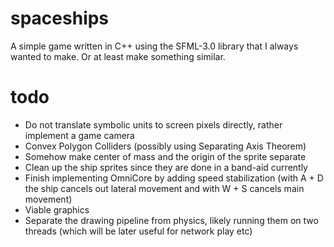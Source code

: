 # spaceships
A simple game written in C++ using the SFML-3.0 library that I always wanted to make. Or at least make something similar.
# todo
- Do not translate symbolic units to screen pixels directly, rather implement a game camera
- Convex Polygon Colliders (possibly using Separating Axis Theorem)
- Somehow make center of mass and the origin of the sprite separate
- Clean up the ship sprites since they are done in a band-aid currently
- Finish implementing OmniCore by adding speed stabilization (with A + D the ship cancels out lateral movement and with W + S cancels main movement)
- Viable graphics
- Separate the drawing pipeline from physics, likely running them on two threads (which will be later useful for network play etc)
